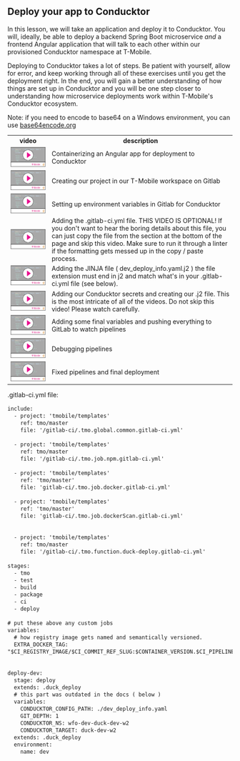 ## Deploy your app to Conducktor

In this lesson, we will take an application and deploy it to Conducktor. You will, ideally, be able to deploy a backend Spring Boot microservice _and_ a frontend Angular application that will talk to each other within our provisioned Conducktor namespace at T-Mobile. 

Deploying to Conducktor takes a lot of steps. Be patient with yourself, allow for error, and keep working through all of these exercises until you get the deployment right. In the end, you will gain a better understanding of how things are set up in Conducktor and you will be one step closer to understanding how microservice deployments work within T-Mobile's Conducktor ecosystem. 

 Note: if you need to encode to base64 on a Windows environment, you can use [base64encode.org](https://www.base64encode.org/)


<table>
<tr><th> video </th><th> description </th></tr>
<tr>
<td> 
  <a href='https://youtu.be/7VgrSIiaCVA'> <img src="video-player.png"> </a>
</td> 
<td>Containerizing an Angular app for deployment to Conducktor </td>
</tr>

<tr>
<td> 
 <a href='https://www.youtube.com/watch?v=g2-_jMS64Uc'> <img src="video-player.png"> </a>
</td> 
<td>Creating our project in our T-Mobile workspace on Gitlab </td>
</tr>

<tr>
<td> 
  <a href='https://www.youtube.com/watch?v=Rl2GHzDZAes'> <img src="video-player.png"> </a>
</td> 
<td>Setting up environment variables in Gitlab for Conducktor  </td>
</tr>

<tr>
<td> 
  <a href='https://www.youtube.com/watch?v=zPsN9bay6rQ'> <img src="video-player.png"> </a>
</td> 
<td>Adding the .gitlab-ci.yml file. THIS VIDEO IS OPTIONAL! If you don't want to hear the boring details about this file, you can just copy the file from the section at the bottom of the page and skip this video. Make sure to run it through a linter if the formatting gets messed up in the copy / paste process.  </td>
</tr>

<tr>
<td> 
  <a href='https://www.youtube.com/watch?v=K0R7FTCGtyo'> <img src="video-player.png"> </a>
</td> 
<td>Adding the JINJA file ( dev_deploy_info.yaml.j2 ) the file extension must end in j2 and match what's in your .gitlab-ci.yml file (see below).  </td>
</tr>


<tr>
<td> 
  <a href='https://www.youtube.com/watch?v=hC2iHjLNLvY'> <img src="video-player.png"> </a>
</td> 
<td>Adding our Conducktor secrets and creating our .j2 file. This is the most intricate of all of the videos. Do not skip this video! Please watch carefully.  </td>
</tr>

<tr>
<td> 
  <a href='https://www.youtube.com/watch?v=p-_kNAcPxtQ'> <img src="video-player.png"> </a>
</td> 
<td> Adding some final variables and pushing everything to GitLab to watch pipelines  </td>
</tr>

<tr>
<td> 
  <a href='https://www.youtube.com/watch?v=5idi_SPRfyM'> <img src="video-player.png"> </a>
</td> 
<td> Debugging pipelines  </td>
</tr>

<tr>
<td> 
  <a href='https://www.youtube.com/watch?v=SNV7N7yntpk'> <img src="video-player.png"> </a>
</td> 
<td> Fixed pipelines and final deployment  </td>
</tr>






 </table>
 




 

.gitlab-ci.yml file: 

```
include:
  - project: 'tmobile/templates'
    ref: tmo/master
    file: '/gitlab-ci/.tmo.global.common.gitlab-ci.yml'
      
  - project: 'tmobile/templates'
    ref: tmo/master
    file: '/gitlab-ci/.tmo.job.npm.gitlab-ci.yml'
  
  - project: 'tmobile/templates'
    ref: 'tmo/master' 
    file: 'gitlab-ci/.tmo.job.docker.gitlab-ci.yml'

  - project: 'tmobile/templates'
    ref: 'tmo/master' 
    file: 'gitlab-ci/.tmo.job.dockerScan.gitlab-ci.yml'


  - project: 'tmobile/templates'
    ref: tmo/master
    file: '/gitlab-ci/.tmo.function.duck-deploy.gitlab-ci.yml'
  
stages:
  - tmo
  - test
  - build
  - package
  - ci
  - deploy
  
# put these above any custom jobs 
variables:
  # how registry image gets named and semantically versioned.
  EXTRA_DOCKER_TAG: "$CI_REGISTRY_IMAGE/$CI_COMMIT_REF_SLUG:$CONTAINER_VERSION.$CI_PIPELINE_IID"

  
deploy-dev:
  stage: deploy
  extends: .duck_deploy
  # this part was outdated in the docs ( below )
  variables:
    CONDUCKTOR_CONFIG_PATH: ./dev_deploy_info.yaml
    GIT_DEPTH: 1
    CONDUCKTOR_NS: wfo-dev-duck-dev-w2
    CONDUCKTOR_TARGET: duck-dev-w2 
  extends: .duck_deploy
  environment:
    name: dev

```